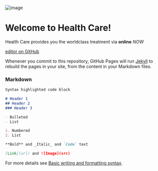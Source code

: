 ![image](https://user-images.githubusercontent.com/93439229/150577695-b515320c-88a2-46fd-9907-1e9cb7857fca.png)

# Welcome to Health Care!
  Health Care provides you the worldclass treatment via **online** _NOW_
  
[editor on GitHub](https://github.com/DomiChurchill/Health-Care/edit/main/README.md)

Whenever you commit to this repository, GitHub Pages will run [Jekyll](https://jekyllrb.com/) to rebuild the pages in your site, from the content in your Markdown files.

### Markdown

```markdown
Syntax highlighted code block

# Header 1
## Header 2
### Header 3

- Bulleted
- List

1. Numbered
2. List

**Bold** and _Italic_ and `Code` text

[Link](url) and ![Image](src)
```

For more details see [Basic writing and formatting syntax](https://docs.github.com/en/github/writing-on-github/getting-started-with-writing-and-formatting-on-github/basic-writing-and-formatting-syntax).

